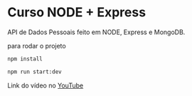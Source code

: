 # Curso NODE + Express

API de Dados Pessoais feito em NODE, Express e MongoDB.

para rodar o projeto

```sh
npm install 

npm run start:dev
```

Link do vídeo no [YouTube](https://www.youtube.com/watch?v=IOfDoyP1Aq0)
